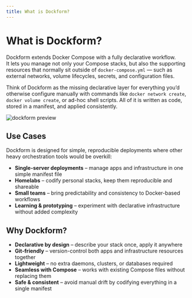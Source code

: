 ```yaml
---
title: What is Dockform?
---
```


# What is Dockform?

Dockform extends Docker Compose with a fully declarative workflow.  
It lets you manage not only your Compose stacks, but also the supporting resources that normally sit outside of `docker-compose.yml` — such as external networks, volume lifecycles, secrets, and configuration files.

Think of Dockform as the missing declarative layer for everything you’d otherwise configure manually with commands like `docker network create`, `docker volume create`, or ad-hoc shell scripts. All of it is written as code, stored in a manifest, and applied consistently.

![dockform preview](/img/preview.png)

## Use Cases

Dockform is designed for simple, reproducible deployments where other heavy orchestration tools would be overkill:

- **Single-server deployments** – manage apps and infrastructure in one simple manifest file  
- **Homelabs** – codify personal stacks, keep them reproducible and shareable  
- **Small teams** – bring predictability and consistency to Docker-based workflows  
- **Learning & prototyping** – experiment with declarative infrastructure without added complexity  

## Why Dockform?

- **Declarative by design** – describe your stack once, apply it anywhere  
- **Git-friendly** – version-control both apps and infrastructure resources together  
- **Lightweight** – no extra daemons, clusters, or databases required  
- **Seamless with Compose** – works with existing Compose files without replacing them  
- **Safe & consistent** – avoid manual drift by codifying everything in a single manifest  
